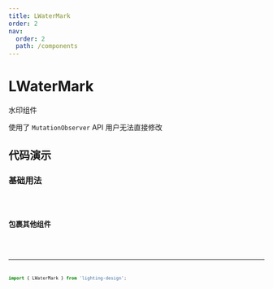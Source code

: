 ```yaml
---
title: LWaterMark
order: 2
nav:
  order: 2
  path: /components
---
```


# LWaterMark

水印组件

使用了 `MutationObserver` API 用户无法直接修改

## 代码演示

### 基础用法

<code src='./demos/Demo1.tsx' />

### 包裹其他组件

<code src='./demos/Demo2.tsx' />

---

```ts
import { LWaterMark } from 'lighting-design';
```

<API></API>
